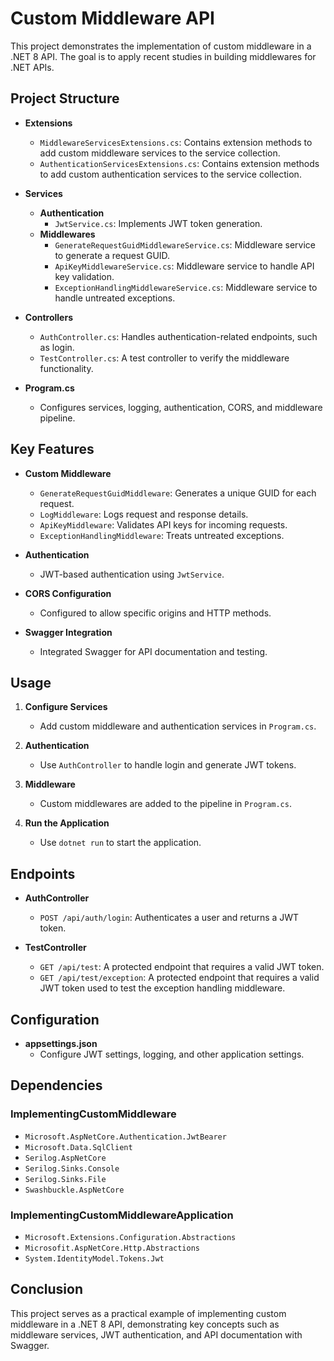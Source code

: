 # Custom Middleware API

This project demonstrates the implementation of custom middleware in a .NET 8 API. The goal is to apply recent studies in building middlewares for .NET APIs.

## Project Structure

- **Extensions**
  - `MiddlewareServicesExtensions.cs`: Contains extension methods to add custom middleware services to the service collection.
  - `AuthenticationServicesExtensions.cs`: Contains extension methods to add custom authentication services to the service collection.

- **Services**
  - **Authentication**
    - `JwtService.cs`: Implements JWT token generation.
  - **Middlewares**
    - `GenerateRequestGuidMiddlewareService.cs`: Middleware service to generate a request GUID.
    - `ApiKeyMiddlewareService.cs`: Middleware service to handle API key validation.
    - `ExceptionHandlingMiddlewareService.cs`: Middleware service to handle untreated exceptions.

- **Controllers**
  - `AuthController.cs`: Handles authentication-related endpoints, such as login.
  - `TestController.cs`: A test controller to verify the middleware functionality.

- **Program.cs**
  - Configures services, logging, authentication, CORS, and middleware pipeline.

## Key Features

- **Custom Middleware**
  - `GenerateRequestGuidMiddleware`: Generates a unique GUID for each request.
  - `LogMiddleware`: Logs request and response details.
  - `ApiKeyMiddleware`: Validates API keys for incoming requests.
  - `ExceptionHandlingMiddleware`: Treats untreated exceptions.

- **Authentication**
  - JWT-based authentication using `JwtService`.

- **CORS Configuration**
  - Configured to allow specific origins and HTTP methods.

- **Swagger Integration**
  - Integrated Swagger for API documentation and testing.

## Usage

1. **Configure Services**
   - Add custom middleware and authentication services in `Program.cs`.

2. **Authentication**
   - Use `AuthController` to handle login and generate JWT tokens.

3. **Middleware**
   - Custom middlewares are added to the pipeline in `Program.cs`.

4. **Run the Application**
   - Use `dotnet run` to start the application.

## Endpoints

- **AuthController**
  - `POST /api/auth/login`: Authenticates a user and returns a JWT token.

- **TestController**
  - `GET /api/test`: A protected endpoint that requires a valid JWT token.
  - `GET /api/test/exception`: A protected endpoint that requires a valid JWT token used to test the exception handling middleware.

## Configuration

- **appsettings.json**
  - Configure JWT settings, logging, and other application settings.

## Dependencies

### ImplementingCustomMiddleware

- `Microsoft.AspNetCore.Authentication.JwtBearer`
- `Microsoft.Data.SqlClient`
- `Serilog.AspNetCore`
- `Serilog.Sinks.Console`
- `Serilog.Sinks.File`
- `Swashbuckle.AspNetCore`

### ImplementingCustomMiddlewareApplication

- `Microsoft.Extensions.Configuration.Abstractions`
- `Microsofit.AspNetCore.Http.Abstractions`
- `System.IdentityModel.Tokens.Jwt`

## Conclusion

This project serves as a practical example of implementing custom middleware in a .NET 8 API, demonstrating key concepts such as middleware services, JWT authentication, and API documentation with Swagger.
